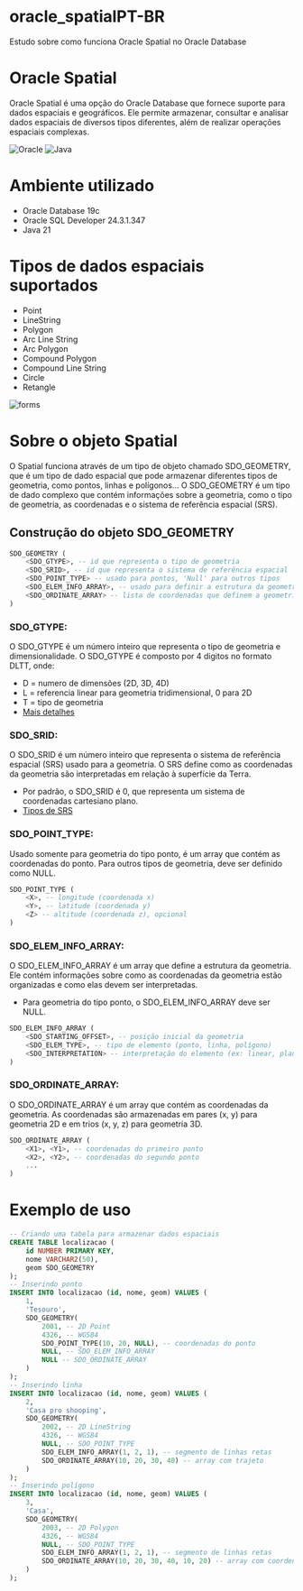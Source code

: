 # oracle_spatialPT-BR
Estudo sobre como funciona Oracle Spatial no Oracle Database 

# Oracle Spatial
Oracle Spatial é uma opção do Oracle Database que fornece suporte para dados espaciais e geográficos. Ele permite armazenar, consultar e analisar dados espaciais de diversos tipos diferentes, além de realizar operações espaciais complexas.

![Oracle](https://img.shields.io/badge/Oracle-F80000?style=for-the-badge&logo=oracle&logoColor=white) ![Java](https://img.shields.io/badge/java-%23ED8B00.svg?style=for-the-badge&logo=openjdk&logoColor=white)

# Ambiente utilizado
- Oracle Database 19c
- Oracle SQL Developer 24.3.1.347
- Java 21

# Tipos de dados espaciais suportados
- Point
- LineString
- Polygon
- Arc Line String
- Arc Polygon
- Compound Polygon
- Compound Line String
- Circle
- Retangle

![forms](https://github.com/user-attachments/assets/75b51130-0156-4aef-9070-0a1f5edb6795)

# Sobre o objeto Spatial
O Spatial funciona através de um tipo de objeto chamado SDO_GEOMETRY, que é um tipo de dado espacial que pode armazenar diferentes tipos de geometria, como pontos, linhas e polígonos...
O SDO_GEOMETRY é um tipo de dado complexo que contém informações sobre a geometria, como o tipo de geometria, as coordenadas e o sistema de referência espacial (SRS).

## Construção do objeto SDO_GEOMETRY
```sql
SDO_GEOMETRY (
    <SDO_GTYPE>, -- id que representa o tipo de geometria
    <SDO_SRID>, -- id que representa o sistema de referência espacial
    <SDO_POINT_TYPE> -- usado para pontos, 'Null' para outros tipos
    <SDO_ELEM_INFO_ARRAY>, -- usado para definir a estrutura da geometria
    <SDO_ORDINATE_ARRAY> -- lista de coordenadas que definem a geometria
)
```
### SDO_GTYPE:
O SDO_GTYPE é um número inteiro que representa o tipo de geometria e dimensionalidade.
O SDO_GTYPE é composto por 4 digitos no formato DLTT, onde:
- D = numero de dimensões (2D, 3D, 4D)
- L = referencia linear para geometria tridimensional, 0 para 2D
- T = tipo de geometria 
- [Mais detalhes](https://docs.oracle.com/en/database/oracle/oracle-database/23/spatl/sdo_geometry-object-type.html#GUID-755C1714-D31E-49C5-BADE-1CF3C52868B6)

### SDO_SRID:
O SDO_SRID é um número inteiro que representa o sistema de referência espacial (SRS) usado para a geometria. O SRS define como as coordenadas da geometria são interpretadas em relação à superfície da Terra.
- Por padrão, o SDO_SRID é 0, que representa um sistema de coordenadas cartesiano plano.
- [Tipos de SRS](https://docs.oracle.com/en/database/oracle/oracle-database/23/spatl/coordinate-systems-spatial-reference-systems.html)

### SDO_POINT_TYPE:
Usado somente para geometria do tipo ponto, é um array que contém as coordenadas do ponto. Para outros tipos de geometria, deve ser definido como NULL.
```sql
SDO_POINT_TYPE (
    <X>, -- longitude (coordenada x)
    <Y>, -- latitude (coordenada y)
    <Z> -- altitude (coordenada z), opcional
)
```

### SDO_ELEM_INFO_ARRAY:
O SDO_ELEM_INFO_ARRAY é um array que define a estrutura da geometria. Ele contém informações sobre como as coordenadas da geometria estão organizadas e como elas devem ser interpretadas.
- Para geometria do tipo ponto, o SDO_ELEM_INFO_ARRAY deve ser NULL.
```sql
SDO_ELEM_INFO_ARRAY (
    <SDO_STARTING_OFFSET>, -- posição inicial da geometria
    <SDO_ELEM_TYPE>, -- tipo de elemento (ponto, linha, polígono)
    <SDO_INTERPRETATION> -- interpretação do elemento (ex: linear, planar)
)
```
### SDO_ORDINATE_ARRAY:
O SDO_ORDINATE_ARRAY é um array que contém as coordenadas da geometria. As coordenadas são armazenadas em pares (x, y) para geometria 2D e em trios (x, y, z) para geometria 3D.
```sql
SDO_ORDINATE_ARRAY (
    <X1>, <Y1>, -- coordenadas do primeiro ponto
    <X2>, <Y2>, -- coordenadas do segundo ponto
    ...
)
```

# Exemplo de uso
```sql
-- Criando uma tabela para armazenar dados espaciais
CREATE TABLE localizacao (
    id NUMBER PRIMARY KEY,
    nome VARCHAR2(50),
    geom SDO_GEOMETRY
);
-- Inserindo ponto
INSERT INTO localizacao (id, nome, geom) VALUES (
    1,
    'Tesouro',
    SDO_GEOMETRY(
        2001, -- 2D Point
        4326, -- WGS84
        SDO_POINT_TYPE(10, 20, NULL), -- coordenadas do ponto
        NULL, -- SDO_ELEM_INFO_ARRAY
        NULL -- SDO_ORDINATE_ARRAY
    )
);
-- Inserindo linha
INSERT INTO localizacao (id, nome, geom) VALUES (
    2,
    'Casa pro shooping',
    SDO_GEOMETRY(
        2002, -- 2D LineString
        4326, -- WGS84
        NULL, -- SDO_POINT_TYPE
        SDO_ELEM_INFO_ARRAY(1, 2, 1), -- segmento de linhas retas
        SDO_ORDINATE_ARRAY(10, 20, 30, 40) -- array com trajeto
    )
);
-- Inserindo polígono
INSERT INTO localizacao (id, nome, geom) VALUES (
    3,
    'Casa',
    SDO_GEOMETRY(
        2003, -- 2D Polygon
        4326, -- WGS84
        NULL, -- SDO_POINT_TYPE
        SDO_ELEM_INFO_ARRAY(1, 2, 1), -- segmento de linhas retas
        SDO_ORDINATE_ARRAY(10, 20, 30, 40, 10, 20) -- array com coordenadas do polígono
    )
);
```

